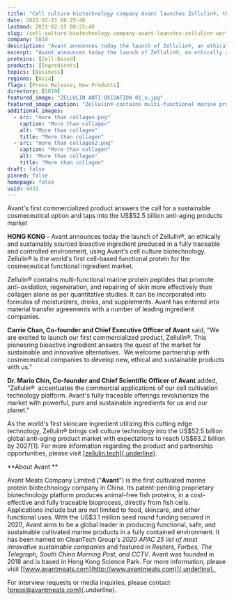 ```yaml
---
title: "Cell culture biotechnology company Avant launches Zellulin®, the world’s first cell-based functional protein ingredient for skincare"
date: 2021-02-15 08:25:40
lastmod: 2021-02-15 08:25:40
slug: /cell-culture-biotechnology-company-avant-launches-zellulinr-worlds-first-cell-based
company: 5810
description: "Avant announces today the launch of Zellulin®, an ethically and sustainably sourced bioactive ingredient produced in a fully traceable and controlled environment, using Avant's cell culture biotechnology."
excerpt: "Avant announces today the launch of Zellulin®, an ethically and sustainably sourced bioactive ingredient produced in a fully traceable and controlled environment, using Avant's cell culture biotechnology."
proteins: [Cell-Based]
products: [Ingredients]
topics: [Business]
regions: [Asia]
flags: [Press Release, New Products]
directory: [5810]
featured_image: "ZELLULIN ANTI-OXIDATION 01_s.jpg"
featured_image_caption: "Zellulin® contains multi-functional marine protein peptides that promote anti-oxidation, regeneration, and repairing of skin."
additional_images:
  - src: "more than collagen.png"
    caption: "More than collagen"
    alt: "More than collagen"
    title: "More than collagen"
  - src: "more than collagen2.png"
    caption: "More than collagen"
    alt: "More than collagen"
    title: "More than collagen"
draft: false
pinned: false
homepage: false
uuid: 8431
---
```

Avant's first commercialized product answers the call for a sustainable
cosmeceutical option and taps into the US\$52.5 billion anti-aging
products market

**HONG KONG -** Avant announces today the launch of Zellulin®, an
ethically and sustainably sourced bioactive ingredient produced in a
fully traceable and controlled environment, using Avant\'s cell culture
biotechnology. Zellulin® is the world's first cell-based functional
protein for the cosmeceutical functional ingredient market.

Zellulin® contains multi-functional marine protein peptides that promote
anti-oxidation, regeneration, and repairing of skin more effectively
than collagen alone as per quantitative studies. It can be incorporated
into formulas of moisturizers, drinks, and supplements. Avant has
entered into material transfer agreements with a number of leading
ingredient companies. 

**Carrie Chan, Co-founder and Chief Executive Officer of Avant** said,
"We are excited to launch our first commercialized product, Zellulin®.
This pioneering bioactive ingredient answers the quest of the market for
sustainable and innovative alternatives.  We welcome partnership with
cosmeceutical companies to develop new, ethical and sustainable products
with us."

**Dr. Mario Chin, Co-founder and Chief Scientific Officer of Avant**
added, "Zellulin®  accentuates the commercial applications of our cell
cultivation technology platform. Avant's fully traceable offerings
revolutionize the market with powerful, pure and sustainable ingredients
for us and our planet." 

As the world's first skincare ingredient utilizing this cutting edge
technology, Zellulin® brings cell culture technology into the US\$52.5
billion global anti-aging product market with expectations to reach
US\$83.2 billion by 2027\[1\]. For more information regarding the
product and partnership opportunities, please visit
[[zellulin.tech]{.underline}](https://zellulin.tech/).  

**About Avant **

Avant Meats Company Limited ("**Avant**") is the first cultivated marine
protein biotechnology company in China. Its patent-pending proprietary
biotechnology platform produces animal-free fish proteins, in a
cost-effective and fully traceable bioprocess, directly from fish
cells.  Applications include but are not limited to food, skincare, and
other functional uses. With the US\$3.1 million seed round funding
secured in 2020, Avant aims to be a global leader in producing
functional, safe, and sustainable cultivated marine products in a fully
contained environment. It has been named on CleanTech Group's *2020 APAC
25 list of most innovative sustainable companies* and featured in
*Reuters,* *Forbes, The Telegraph, South China Morning Post, and CCTV*.
Avant was founded in 2018 and is based in Hong Kong Science Park. For
more information, please visit
[[www.avantmeats.com](http://www.avantmeats.com)]{.underline}. 

For interview requests or media inquiries, please contact
[<press@avantmeats.com>]{.underline}.  

 
